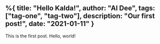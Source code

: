 %{
  title: "Hello Kalda!",
  author: "Al Dee",
  tags: ["tag-one", "tag-two"],
  description: "Our first post!",
  date: "2021-01-11"
}
---
This is the first post. Hello, world!
